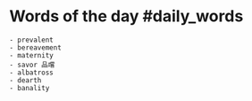 # Words of the day #daily_words
	- prevalent
	- bereavement
	- maternity
	- savor 品嚐
	- albatross
	- dearth
	- banality